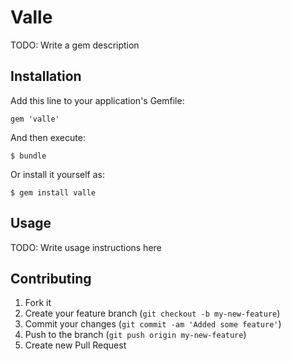 # Valle

TODO: Write a gem description

## Installation

Add this line to your application's Gemfile:

    gem 'valle'

And then execute:

    $ bundle

Or install it yourself as:

    $ gem install valle

## Usage

TODO: Write usage instructions here

## Contributing

1. Fork it
2. Create your feature branch (`git checkout -b my-new-feature`)
3. Commit your changes (`git commit -am 'Added some feature'`)
4. Push to the branch (`git push origin my-new-feature`)
5. Create new Pull Request
